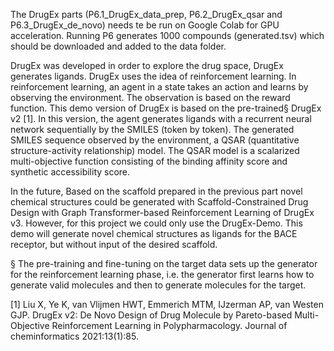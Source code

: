The DrugEx parts (P6.1_DrugEx_data_prep, P6.2_DrugEx_qsar and P6.3_DrugEx_de_novo) needs te be run on Google Colab for 
GPU acceleration. Running P6 generates 1000 compounds (generated.tsv) which should be downloaded and added to the data 
folder. 

DrugEx was developed in order to explore the drug space, DrugEx generates ligands. DrugEx uses the idea of reinforcement
learning. In reinforcement learning, an agent in a state takes an action and learns by observing the environment. The
observation is based on the reward function. This demo version of DrugEx is based on the pre-trained§ DrugEx v2 [1]. In
this version, the agent generates ligands with a recurrent neural network sequentially by the SMILES (token by token). 
The generated SMILES sequence observed by the environment, a QSAR (quantitative structure-activity relationship) model. 
The QSAR model is a scalarized multi-objective function consisting of the binding affinity score and synthetic 
accessibility score.

In the future, Based on the scaffold prepared in the previous part novel chemical structures could be generated with 
Scaffold-Constrained Drug Design with Graph Transformer-based Reinforcement Learning of DrugEx v3. However, for this 
project we could only use the DrugEx-Demo. This demo will generate novel chemical structures as ligands for the BACE 
receptor, but without input of the desired scaffold.

§ The pre-training and fine-tuning on the target data sets up the generator for the reinforcement learning phase, i.e. 
the generator first learns how to generate valid molecules and then to generate molecules for the target.

[1] Liu X, Ye K, van Vlijmen HWT, Emmerich MTM, IJzerman AP, van Westen GJP. DrugEx v2: De Novo Design of Drug Molecule 
by Pareto-based Multi-Objective Reinforcement Learning in Polypharmacology. Journal of cheminformatics 2021:13(1):85.